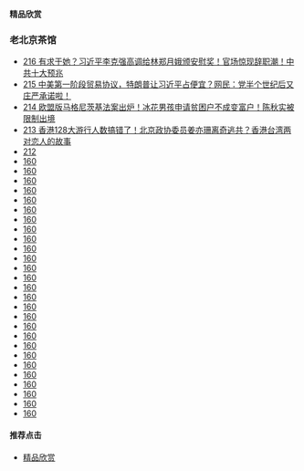 #### 精品欣赏
### 老北京茶馆
- [216 有求于她？习近平李克强高调给林郑月娥颁安慰奖！官场惊现辞职潮！中共十大预兆](https://youtu.be/9Nti1qnwDn8)
- [215 中美第一阶段贸易协议，特朗普让习近平占便宜？网民：党半个世纪后又庄严承诺啦！](https://youtu.be/1QlP_ACesTo)
- [214 欧盟版马格尼茨基法案出炉！冰花男孩申请贫困户不成变富户！陈秋实被限制出境](https://youtu.be/3pcGDXh_gIs)
- [213 香港128大游行人数搞错了！北京政协委员姜亦珊离奇逃共？香港台湾两对恋人的故事](https://youtu.be/OLKpMtnfdhw)
- [212 ](https://youtu.be/7vqGLZFbkts)
- [160]()
- [160]()
- [160]()
- [160]()
- [160]()
- [160]()
- [160]()
- [160]()
- [160]()
- [160]()
- [160]()
- [160]()
- [160]()
- [160]()
- [160]()
- [160]()
- [160]()
- [160]()
- [160]()
- [160]()
- [160]()
- [160]()
- [160]()
- [160]()
- [160]()
- [160]()
- [160]()

#### 推荐点击
- [精品欣赏](https://summer200.github.io/content/main)
